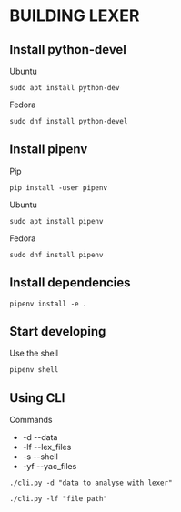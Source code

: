 # BUILDING LEXER

## Install python-devel
Ubuntu
```
sudo apt install python-dev
```

Fedora
```
sudo dnf install python-devel
```

## Install pipenv

Pip
```
pip install -user pipenv
```

Ubuntu
```
sudo apt install pipenv
```

Fedora
```
sudo dnf install pipenv
```

## Install dependencies

```
pipenv install -e .
```

## Start developing

Use the shell
```
pipenv shell
```

## Using CLI

Commands
- -d --data
- -lf --lex_files
- -s --shell
- -yf --yac_files


```
./cli.py -d "data to analyse with lexer"
```

```
./cli.py -lf "file path"
```
